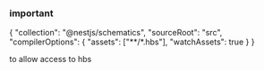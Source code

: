 ### important

{
"collection": "@nestjs/schematics",
"sourceRoot": "src",
"compilerOptions": {
"assets": ["**/*.hbs"],
"watchAssets": true
}
}

to allow access to hbs
